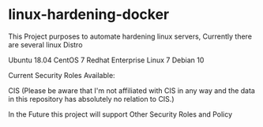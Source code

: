 # linux-hardening-docker
This Project purposes to automate hardening linux servers, Currently there are several linux Distro

Ubuntu 18.04
CentOS 7
Redhat Enterprise Linux 7
Debian 10 

Current Security Roles Available:

CIS (Please be aware that I'm not affiliated with CIS in any way and the data in this repository has absolutely no relation to CIS.)

In the Future this project will support Other Security Roles and Policy

